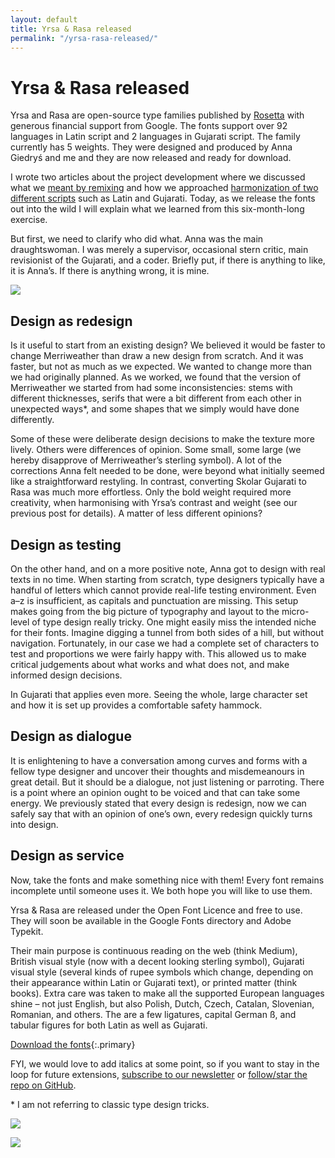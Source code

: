 ```yaml
---
layout: default
title: Yrsa & Rasa released
permalink: "/yrsa-rasa-released/"
---
```


# Yrsa & Rasa released

Yrsa and Rasa are open-source type families published by [Rosetta](http://rosettatype.com) with generous financial support from Google. The fonts support over 92 languages in Latin script and 2 languages in Gujarati script. The family currently has 5 weights. They were designed and produced by Anna Giedryś and me and they are now released and ready for download.

I wrote two articles about the project development where we discussed what we [meant by remixing](../introducing-yrsa) and how we approached [harmonization of two different scripts](../harmonizing-rasa-gujarati-and-yrsa-latin) such as Latin and Gujarati. Today, as we release the fonts out into the wild I will explain what we learned from this six-month-long exercise.

But first, we need to clarify who did what. Anna was the main draughtswoman. I was merely a supervisor, occasional stern critic, main revisionist of the Gujarati, and a coder. Briefly put, if there is anything to like, it is Anna’s. If there is anything wrong, it is mine.

![](../assets/Yrsa-corrections_big.jpg)


## Design as redesign

Is it useful to start from an existing design? We believed it would be faster to change Merriweather than draw a new design from scratch. And it was faster, but not as much as we expected. We wanted to change more than we had originally planned. As we worked, we found that the version of Merriweather we started from had some inconsistencies: stems with different thicknesses, serifs that were a bit different from each other in unexpected ways*, and some shapes that we simply would have done differently.

Some of these were deliberate design decisions to make the texture more lively. Others were differences of opinion. Some small, some large (we hereby disapprove of Merriweather’s sterling symbol). A lot of the corrections Anna felt needed to be done, were beyond what initially seemed like a straightforward restyling. In contrast, converting Skolar Gujarati to Rasa was much more effortless. Only the bold weight required more creativity, when harmonising with Yrsa’s contrast and weight (see our previous post for details). A matter of less different opinions?


## Design as testing

On the other hand, and on a more positive note, Anna got to design with real texts in no time. When starting from scratch, type designers typically have a handful of letters which cannot provide real-life testing environment. Even a–z is insufficient, as capitals and punctuation are missing. This setup makes going from the big picture of typography and layout to the micro-level of type design really tricky. One might easily miss the intended niche for their fonts. Imagine digging a tunnel from both sides of a hill, but without navigation. Fortunately, in our case we had a complete set of characters to test and proportions we were fairly happy with. This allowed us to make critical judgements about what works and what does not, and make informed design decisions.

In Gujarati that applies even more. Seeing the whole, large character set and how it is set up provides a comfortable safety hammock.


## Design as dialogue

It is enlightening to have a conversation among curves and forms with a fellow type designer and uncover their thoughts and misdemeanours in great detail. But it should be a dialogue, not just listening or parroting. There is a point where an opinion ought to be voiced and that can take some energy. We previously stated that every design is redesign, now we can safely say that with an opinion of one’s own, every redesign quickly turns into design.


## Design as service

Now, take the fonts and make something nice with them! Every font remains incomplete until someone uses it. We both hope you will like to use them.

Yrsa & Rasa are released under the Open Font Licence and free to use. They will soon be available in the Google Fonts directory and Adobe Typekit.

Their main purpose is continuous reading on the web (think Medium), British visual style (now with a decent looking sterling symbol), Gujarati visual style (several kinds of rupee symbols which change, depending on their appearance within Latin or Gujarati text), or printed matter (think books). Extra care was taken to make all the supported European languages shine – not just English, but also Polish, Dutch, Czech, Catalan, Slovenian, Romanian, and others. The are a few ligatures, capital German ß, and tabular figures for both Latin as well as Gujarati.

[Download the fonts](https://github.com/rosettatype/yrsa-rasa/releases/){:.primary}

FYI, we would love to add italics at some point, so if you want to stay in the loop for future extensions, [subscribe to our newsletter](http://rosettatype.com/contact) or [follow/star the repo on GitHub](http://github.com/rosettatype/yrsa-rasa).

\* I am not referring to classic type design tricks.

![](../assets/Yrsa-Rasa-previews_1_big.svg)

![](../assets/Yrsa-Rasa-previews_2_big.svg)